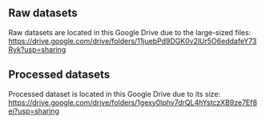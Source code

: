 ## Raw datasets
Raw datasets are located in this Google Drive due to the large-sized files: https://drive.google.com/drive/folders/11juebPd9DGK0v2lUr5O6eddafeY73Ryk?usp=sharing

## Processed datasets
Processed dataset is located in this Google Drive due to its size: https://drive.google.com/drive/folders/1gexy0lphv7drQL4hYstczXB9ze7Ef8ei?usp=sharing

